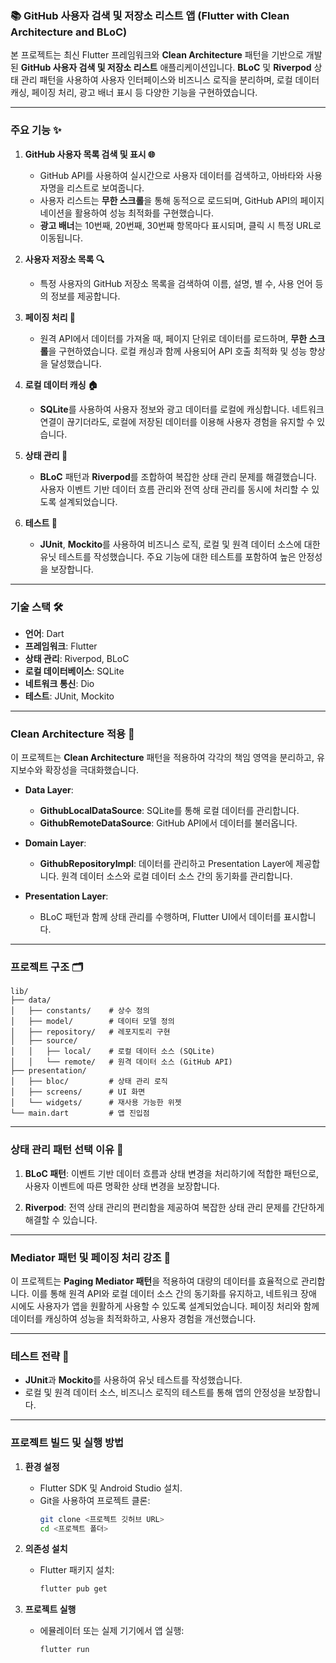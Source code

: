 ### 📚 GitHub 사용자 검색 및 저장소 리스트 앱 (Flutter with Clean Architecture and BLoC)

본 프로젝트는 최신 Flutter 프레임워크와 **Clean Architecture** 패턴을 기반으로 개발된 **GitHub 사용자 검색 및 저장소 리스트** 애플리케이션입니다. **BLoC** 및 **Riverpod** 상태 관리 패턴을 사용하여 사용자 인터페이스와 비즈니스 로직을 분리하며, 로컬 데이터 캐싱, 페이징 처리, 광고 배너 표시 등 다양한 기능을 구현하였습니다.

---

### **주요 기능 ✨**

1. **GitHub 사용자 목록 검색 및 표시 🌐**
   - GitHub API를 사용하여 실시간으로 사용자 데이터를 검색하고, 아바타와 사용자명을 리스트로 보여줍니다.
   - 사용자 리스트는 **무한 스크롤**을 통해 동적으로 로드되며, GitHub API의 페이지네이션을 활용하여 성능 최적화를 구현했습니다.
   - **광고 배너**는 10번째, 20번째, 30번째 항목마다 표시되며, 클릭 시 특정 URL로 이동됩니다.

2. **사용자 저장소 목록 🔍**
   - 특정 사용자의 GitHub 저장소 목록을 검색하여 이름, 설명, 별 수, 사용 언어 등의 정보를 제공합니다.

3. **페이징 처리 🔄**
   - 원격 API에서 데이터를 가져올 때, 페이지 단위로 데이터를 로드하며, **무한 스크롤**을 구현하였습니다. 로컬 캐싱과 함께 사용되어 API 호출 최적화 및 성능 향상을 달성했습니다.

4. **로컬 데이터 캐싱 🏠**
   - **SQLite**를 사용하여 사용자 정보와 광고 데이터를 로컬에 캐싱합니다. 네트워크 연결이 끊기더라도, 로컬에 저장된 데이터를 이용해 사용자 경험을 유지할 수 있습니다.

5. **상태 관리 🧠**
   - **BLoC** 패턴과 **Riverpod**를 조합하여 복잡한 상태 관리 문제를 해결했습니다. 사용자 이벤트 기반 데이터 흐름 관리와 전역 상태 관리를 동시에 처리할 수 있도록 설계되었습니다.

6. **테스트 🧪**
   - **JUnit**, **Mockito**를 사용하여 비즈니스 로직, 로컬 및 원격 데이터 소스에 대한 유닛 테스트를 작성했습니다. 주요 기능에 대한 테스트를 포함하여 높은 안정성을 보장합니다.

---

### **기술 스택 🛠️**

- **언어**: Dart
- **프레임워크**: Flutter
- **상태 관리**: Riverpod, BLoC
- **로컬 데이터베이스**: SQLite
- **네트워크 통신**: Dio
- **테스트**: JUnit, Mockito

---

### **Clean Architecture 적용 🚀**

이 프로젝트는 **Clean Architecture** 패턴을 적용하여 각각의 책임 영역을 분리하고, 유지보수와 확장성을 극대화했습니다.

- **Data Layer**:
   - **GithubLocalDataSource**: SQLite를 통해 로컬 데이터를 관리합니다.
   - **GithubRemoteDataSource**: GitHub API에서 데이터를 불러옵니다.

- **Domain Layer**:
   - **GithubRepositoryImpl**: 데이터를 관리하고 Presentation Layer에 제공합니다. 원격 데이터 소스와 로컬 데이터 소스 간의 동기화를 관리합니다.

- **Presentation Layer**:
   - BLoC 패턴과 함께 상태 관리를 수행하며, Flutter UI에서 데이터를 표시합니다.

---

### **프로젝트 구조 🗂️**

```
lib/
├── data/
│   ├── constants/    # 상수 정의
│   ├── model/        # 데이터 모델 정의
│   ├── repository/   # 레포지토리 구현
│   ├── source/
│   │   ├── local/    # 로컬 데이터 소스 (SQLite)
│   │   └── remote/   # 원격 데이터 소스 (GitHub API)
├── presentation/
│   ├── bloc/         # 상태 관리 로직
│   ├── screens/      # UI 화면
│   └── widgets/      # 재사용 가능한 위젯
└── main.dart         # 앱 진입점
```

---

### **상태 관리 패턴 선택 이유 🎯**

1. **BLoC 패턴**: 이벤트 기반 데이터 흐름과 상태 변경을 처리하기에 적합한 패턴으로, 사용자 이벤트에 따른 명확한 상태 변경을 보장합니다.

2. **Riverpod**: 전역 상태 관리의 편리함을 제공하여 복잡한 상태 관리 문제를 간단하게 해결할 수 있습니다.

---

### **Mediator 패턴 및 페이징 처리 강조 🔄**

이 프로젝트는 **Paging Mediator 패턴**을 적용하여 대량의 데이터를 효율적으로 관리합니다. 이를 통해 원격 API와 로컬 데이터 소스 간의 동기화를 유지하고, 네트워크 장애 시에도 사용자가 앱을 원활하게 사용할 수 있도록 설계되었습니다. 페이징 처리와 함께 데이터를 캐싱하여 성능을 최적화하고, 사용자 경험을 개선했습니다.

---

### **테스트 전략 🧪**

- **JUnit**과 **Mockito**를 사용하여 유닛 테스트를 작성했습니다.
- 로컬 및 원격 데이터 소스, 비즈니스 로직의 테스트를 통해 앱의 안정성을 보장합니다.

---

### **프로젝트 빌드 및 실행 방법**

1. **환경 설정**
   - Flutter SDK 및 Android Studio 설치.
   - Git을 사용하여 프로젝트 클론:
     ```bash
     git clone <프로젝트 깃허브 URL>
     cd <프로젝트 폴더>
     ```

2. **의존성 설치**
   - Flutter 패키지 설치:
     ```bash
     flutter pub get
     ```

3. **프로젝트 실행**
   - 에뮬레이터 또는 실제 기기에서 앱 실행:
     ```bash
     flutter run
     ```